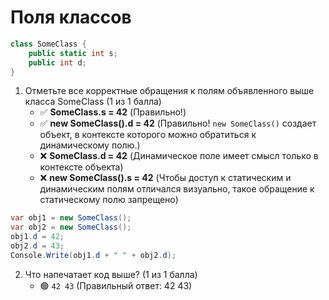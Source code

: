# Поля классов

```cs
class SomeClass {
	public static int s;
	public int d;
}
```

1. Отметьте все корректные обращения к полям объявленного выше класса SomeClass (1 из 1 балла)
   * ✅ **SomeClass.s = 42** (Правильно!)
   * ✅ **new SomeClass().d = 42** (Правильно! `new SomeClass()` создает объект, в контексте которого можно обратиться к динамическому полю.)
   * ❌ **SomeClass.d = 42** (Динамическое поле имеет смысл только в контексте объекта)
   * ❌ **new SomeClass().s = 42** (Чтобы доступ к статическим и динамическим полям отличался визуально, такое обращение к статическому полю запрещено)


```cs
var obj1 = new SomeClass();
var obj2 = new SomeClass();
obj1.d = 42;
obj2.d = 43;
Console.Write(obj1.d + " " + obj2.d);
```

2. Что напечатает код выше? (1 из 1 балла)
   * 🟢 `42 43` (Правильный ответ: 42 43)
